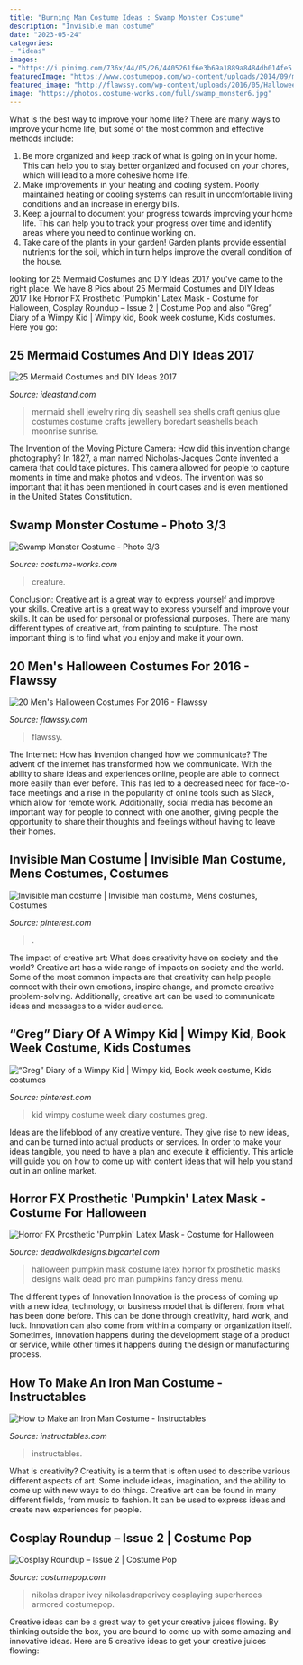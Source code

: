 ```yaml
---
title: "Burning Man Costume Ideas : Swamp Monster Costume"
description: "Invisible man costume"
date: "2023-05-24"
categories:
- "ideas"
images:
- "https://i.pinimg.com/736x/44/05/26/4405261f6e3b69a1889a8484db014fe5.jpg"
featuredImage: "https://www.costumepop.com/wp-content/uploads/2014/09/miles-morales-spider-man-cosplay-costumepop.jpg"
featured_image: "http://flawssy.com/wp-content/uploads/2016/05/Halloween-costumes-for-men-batman-superhero-costumes.jpg"
image: "https://photos.costume-works.com/full/swamp_monster6.jpg"
---
```



What is the best way to improve your home life?
There are many ways to improve your home life, but some of the most common and effective methods include: 
1. Be more organized and keep track of what is going on in your home. This can help you to stay better organized and focused on your chores, which will lead to a more cohesive home life. 
2. Make improvements in your heating and cooling system. Poorly maintained heating or cooling systems can result in uncomfortable living conditions and an increase in energy bills. 
3. Keep a journal to document your progress towards improving your home life. This can help you to track your progress over time and identify areas where you need to continue working on. 
4. Take care of the plants in your garden! Garden plants provide essential nutrients for the soil, which in turn helps improve the overall condition of the house.

	

		
looking for 25 Mermaid Costumes and DIY Ideas 2017 you've came to the right place. We have 8 Pics about 25 Mermaid Costumes and DIY Ideas 2017 like Horror FX Prosthetic &#039;Pumpkin&#039; Latex Mask - Costume for Halloween, Cosplay Roundup – Issue 2 | Costume Pop and also “Greg” Diary of a Wimpy Kid | Wimpy kid, Book week costume, Kids costumes. Here you go:
		
    
## 25 Mermaid Costumes And DIY Ideas 2017

<img loading=lazy src="http://ideastand.com/wp-content/uploads/2017/09/mermaid-costume-diy/11-mermaid-costume-diy-ideas-tutorials.jpg" onerror="this.onerror=null;this.src='https://tse3.mm.bing.net/th?id=OIP.j-oitD23LIqViHeXTVWjBgHaJ4&amp;pid=15.1';" alt="25 Mermaid Costumes and DIY Ideas 2017">

_Source: ideastand.com_

>mermaid shell jewelry ring diy seashell sea shells craft genius glue costumes costume crafts jewellery boredart seashells beach moonrise sunrise. 

	

The Invention of the Moving Picture Camera: How did this invention change photography?
In 1827, a man named Nicholas-Jacques Conte invented a camera that could take pictures. This camera allowed for people to capture moments in time and make photos and videos. The invention was so important that it has been mentioned in court cases and is even mentioned in the United States Constitution.

    
## Swamp Monster Costume - Photo 3/3

<img loading=lazy src="https://photos.costume-works.com/full/swamp_monster6.jpg" onerror="this.onerror=null;this.src='https://tse1.mm.bing.net/th?id=OIP.N9v1opmTOn2VwnyAkxx8RQHaJ4&amp;pid=15.1';" alt="Swamp Monster Costume - Photo 3/3">

_Source: costume-works.com_

>creature. 

	

Conclusion: Creative art is a great way to express yourself and improve your skills.
Creative art is a great way to express yourself and improve your skills. It can be used for personal or professional purposes. There are many different types of creative art, from painting to sculpture. The most important thing is to find what you enjoy and make it your own.

    
## 20 Men&#039;s Halloween Costumes For 2016 - Flawssy

<img loading=lazy src="http://flawssy.com/wp-content/uploads/2016/05/Halloween-costumes-for-men-batman-superhero-costumes.jpg" onerror="this.onerror=null;this.src='https://tse1.mm.bing.net/th?id=OIP.sbwSIQK4jg1JLAAqCYkFRgHaJ4&amp;pid=15.1';" alt="20 Men&#039;s Halloween Costumes For 2016 - Flawssy">

_Source: flawssy.com_

>flawssy. 

	

The Internet: How has Invention changed how we communicate?
The advent of the internet has transformed how we communicate. With the ability to share ideas and experiences online, people are able to connect more easily than ever before. This has led to a decreased need for face-to-face meetings and a rise in the popularity of online tools such as Slack, which allow for remote work. Additionally, social media has become an important way for people to connect with one another, giving people the opportunity to share their thoughts and feelings without having to leave their homes.

    
## Invisible Man Costume | Invisible Man Costume, Mens Costumes, Costumes

<img loading=lazy src="https://i.pinimg.com/736x/44/05/26/4405261f6e3b69a1889a8484db014fe5.jpg" onerror="this.onerror=null;this.src='https://tse4.mm.bing.net/th?id=OIP.H0kt_CKdsQHlQ6PbWyx1NwHaJ3&amp;pid=15.1';" alt="Invisible man costume | Invisible man costume, Mens costumes, Costumes">

_Source: pinterest.com_

>. 

	

The impact of creative art: What does creativity have on society and the world?
Creative art has a wide range of impacts on society and the world. Some of the most common impacts are that creativity can help people connect with their own emotions, inspire change, and promote creative problem-solving. Additionally, creative art can be used to communicate ideas and messages to a wider audience.

    
## “Greg” Diary Of A Wimpy Kid | Wimpy Kid, Book Week Costume, Kids Costumes

<img loading=lazy src="https://i.pinimg.com/736x/22/70/6c/22706c086f76d5bc62a2103c39892221.jpg" onerror="this.onerror=null;this.src='https://tse1.mm.bing.net/th?id=OIP.SxEbhZ4uYSUXV26MaEmw_AHaJ3&amp;pid=15.1';" alt="“Greg” Diary of a Wimpy Kid | Wimpy kid, Book week costume, Kids costumes">

_Source: pinterest.com_

>kid wimpy costume week diary costumes greg. 

	

Ideas are the lifeblood of any creative venture. They give rise to new ideas, and can be turned into actual products or services. In order to make your ideas tangible, you need to have a plan and execute it efficiently. This article will guide you on how to come up with content ideas that will help you stand out in an online market.

    
## Horror FX Prosthetic &#039;Pumpkin&#039; Latex Mask - Costume For Halloween

<img loading=lazy src="https://assets.bigcartel.com/product_images/126222408/Pumpkin.jpg?auto=format&amp;fit=max&amp;h=1200&amp;w=1200" onerror="this.onerror=null;this.src='https://tse4.mm.bing.net/th?id=OIP.JFEACg6_X53RClokTwle1QHaLE&amp;pid=15.1';" alt="Horror FX Prosthetic &#039;Pumpkin&#039; Latex Mask - Costume for Halloween">

_Source: deadwalkdesigns.bigcartel.com_

>halloween pumpkin mask costume latex horror fx prosthetic masks designs walk dead pro man pumpkins fancy dress menu. 

	

The different types of Innovation
Innovation is the process of coming up with a new idea, technology, or business model that is different from what has been done before. This can be done through creativity, hard work, and luck. Innovation can also come from within a company or organization itself. Sometimes, innovation happens during the development stage of a product or service, while other times it happens during the design or manufacturing process.

    
## How To Make An Iron Man Costume - Instructables

<img loading=lazy src="https://content.instructables.com/ORIG/FNP/UB9Z/IEX4ZFDI/FNPUB9ZIEX4ZFDI.jpg?auto=webp&amp;frame=1" onerror="this.onerror=null;this.src='https://tse4.mm.bing.net/th?id=OIP.Hvjgo052a3skK3z1Kb6E3gHaGL&amp;pid=15.1';" alt="How to Make an Iron Man Costume - Instructables">

_Source: instructables.com_

>instructables. 

	

What is creativity?
Creativity is a term that is often used to describe various different aspects of art. Some include ideas, imagination, and the ability to come up with new ways to do things. Creative art can be found in many different fields, from music to fashion. It can be used to express ideas and create new experiences for people.

    
## Cosplay Roundup – Issue 2 | Costume Pop

<img loading=lazy src="https://www.costumepop.com/wp-content/uploads/2014/09/miles-morales-spider-man-cosplay-costumepop.jpg" onerror="this.onerror=null;this.src='https://tse1.mm.bing.net/th?id=OIP.JCiiTXglLspSjRSsac2UggHaLH&amp;pid=15.1';" alt="Cosplay Roundup – Issue 2 | Costume Pop">

_Source: costumepop.com_

>nikolas draper ivey nikolasdraperivey cosplaying superheroes armored costumepop. 

	

Creative ideas can be a great way to get your creative juices flowing. By thinking outside the box, you are bound to come up with some amazing and innovative ideas. Here are 5 creative ideas to get your creative juices flowing: 

